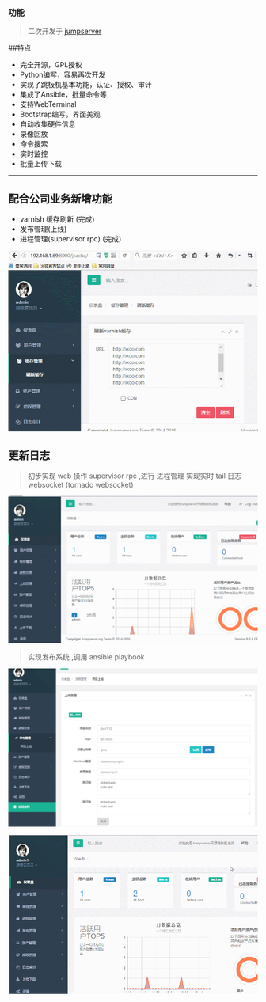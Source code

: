 ### 功能

> 二次开发于   [jumpserver](http://www.jumpserver.org/)

##特点

* 完全开源，GPL授权
* Python编写，容易再次开发
* 实现了跳板机基本功能，认证、授权、审计
* 集成了Ansible，批量命令等
* 支持WebTerminal
* Bootstrap编写，界面美观
* 自动收集硬件信息
* 录像回放
* 命令搜索
* 实时监控
* 批量上传下载


------



## 配合公司业务新增功能

* varnish 缓存刷新  (完成)
* 发布管理(上线)
* 进程管理(supervisor rpc)   (完成)

![varnish](./screenshots/jcache.gif)



## 更新日志

> 初步实现 web 操作 supervisor  rpc ,进行 进程管理
> 实现实时 tail 日志 websocket (tornado websocket)

![jprocess](./screenshots/taillog.gif)

>实现发布系统 ,调用 ansible playbook

![发布系统](./screenshots/jdeploy.png)

![载入项目](./screenshots/jdeploy2.gif)